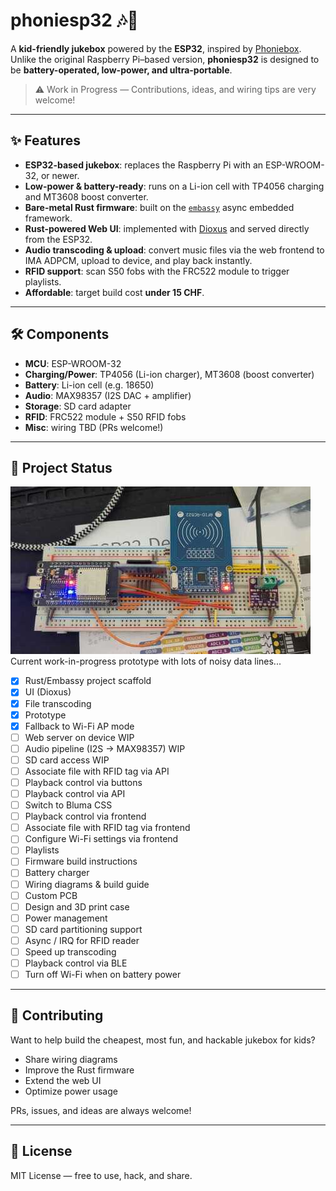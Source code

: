 # phoniesp32 🎶🔋

A **kid-friendly jukebox** powered by the **ESP32**, inspired by
[Phoniebox](https://phoniebox.de). Unlike the original Raspberry Pi–based
version, **phoniesp32** is designed to be **battery-operated, low-power, and
ultra-portable**.

> ⚠️ Work in Progress — Contributions, ideas, and wiring tips are very welcome!

---

## ✨ Features

- **ESP32-based jukebox**: replaces the Raspberry Pi with an ESP-WROOM-32, or
  newer.
- **Low-power & battery-ready**: runs on a Li-ion cell with TP4056 charging and
  MT3608 boost converter.
- **Bare-metal Rust firmware**: built on the [`embassy`](https://embassy.dev/)
  async embedded framework.
- **Rust-powered Web UI**: implemented with [Dioxus](https://dioxuslabs.com/)
  and served directly from the ESP32.
- **Audio transcoding & upload**: convert music files via the web frontend to
  IMA ADPCM, upload to device, and play back instantly.
- **RFID support**: scan S50 fobs with the FRC522 module to trigger playlists.
- **Affordable**: target build cost **under 15 CHF**.

---

## 🛠 Components

- **MCU**: ESP-WROOM-32
- **Charging/Power**: TP4056 (Li-ion charger), MT3608 (boost converter)
- **Battery**: Li-ion cell (e.g. 18650)
- **Audio**: MAX98357 (I2S DAC + amplifier)
- **Storage**: SD card adapter
- **RFID**: FRC522 module + S50 RFID fobs
- **Misc**: wiring TBD (PRs welcome!)

---

## 🚧 Project Status

![Screenshot of current prototype](./docs/progress-1.jpeg) Current
work-in-progress prototype with lots of noisy data lines...

- [x] Rust/Embassy project scaffold
- [x] UI (Dioxus)
- [x] File transcoding
- [x] Prototype
- [x] Fallback to Wi-Fi AP mode
- [ ] Web server on device WIP
- [ ] Audio pipeline (I2S → MAX98357) WIP
- [ ] SD card access WIP
- [ ] Associate file with RFID tag via API
- [ ] Playback control via buttons
- [ ] Playback control via API
- [ ] Switch to Bluma CSS
- [ ] Playback control via frontend
- [ ] Associate file with RFID tag via frontend
- [ ] Configure Wi-Fi settings via frontend
- [ ] Playlists
- [ ] Firmware build instructions
- [ ] Battery charger
- [ ] Wiring diagrams & build guide
- [ ] Custom PCB
- [ ] Design and 3D print case
- [ ] Power management
- [ ] SD card partitioning support
- [ ] Async / IRQ for RFID reader
- [ ] Speed up transcoding
- [ ] Playback control via BLE
- [ ] Turn off Wi-Fi when on battery power

---

## 🤝 Contributing

Want to help build the cheapest, most fun, and hackable jukebox for kids?

- Share wiring diagrams
- Improve the Rust firmware
- Extend the web UI
- Optimize power usage

PRs, issues, and ideas are always welcome!

---

## 📜 License

MIT License — free to use, hack, and share.
